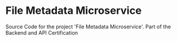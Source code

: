 # File Metadata Microservice

Source Code for the project 'File Metadata Microservice'. Part of the Backend and API Certification
